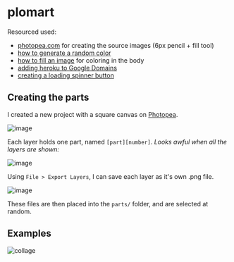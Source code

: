 # plomart

Resourced used:

- [photopea.com](https://www.photopea.com/) for creating the source images (6px pencil + fill tool)
- [how to generate a random color](https://stackoverflow.com/questions/28999287/generate-random-colors-rgb)
- [how to fill an image](https://www.geeksforgeeks.org/floodfill-image-using-python-pillow/) for coloring in the body
- [adding heroku to Google Domains](https://stackoverflow.com/questions/63866651/how-to-associate-heroku-app-with-a-google-domain)
- [creating a loading spinner button](https://dev.to/dcodeyt/create-a-button-with-a-loading-spinner-in-html-css-1c0h)

## Creating the parts

I created a new project with a square canvas on [Photopea](https://www.photopea.com/).

![image](https://user-images.githubusercontent.com/6510862/170896772-d60c0d50-0200-426d-a7f0-dc5a9e7ac5ee.png)

Each layer holds one part, named `[part][number]`. *Looks awful when all the layers are shown:*

![image](https://user-images.githubusercontent.com/6510862/170896746-509e936b-764c-4aaa-ae37-e059fa15b10b.png)

Using `File > Export Layers`, I can save each layer as it's own .png file.

![image](https://user-images.githubusercontent.com/6510862/170896865-23b38a87-a519-4491-8ae2-295589bfb4e8.png)

These files are then placed into the `parts/` folder, and are selected at random.

## Examples

![collage](https://user-images.githubusercontent.com/6510862/170970149-1f7e37e4-ac06-41ab-8874-04f2e3623c49.png)
